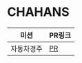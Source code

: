 # CHAHANS

|미션|PR링크|
|---|---|
|자동차경주|[PR](https://github.com/woowacourse-precourse/java-racingcar-6/pull/2384)|
